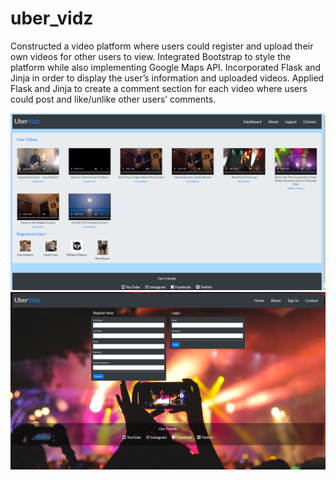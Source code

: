 # uber_vidz

Constructed a video platform where users could register and upload their own videos for other users to view. Integrated Bootstrap to style the platform while also implementing Google Maps API.  Incorporated Flask and Jinja in order to display the user’s information and uploaded videos. Applied Flask and Jinja to create a comment section for each video where users could post and like/unlike other users’ comments. 

![alt text](https://github.com/ivanmallory/uber_vidz/blob/master/ubervidz1.png?raw=true)
![alt text](https://github.com/ivanmallory/uber_vidz/blob/master/ubervidz2.png?raw=true)
